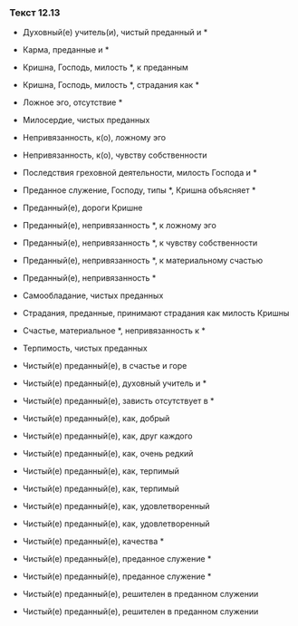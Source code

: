 ### Текст 12.13

- Духовный(е) учитель(и), чистый преданный и *

- Карма, преданные и *

- Кришна, Господь, милость *, к преданным

- Кришна, Господь, милость *, страдания как *

- Ложное эго, отсутствие *

- Милосердие, чистых преданных

- Непривязанность, к(о), ложному эго

- Непривязанность, к(о), чувству собственности

- Последствия греховной деятельности, милость Господа и *

- Преданное служение, Господу, типы *, Кришна объясняет *

- Преданный(е), дороги Кришне

- Преданный(е), непривязанность *, к ложному эго

- Преданный(е), непривязанность *, к чувству собственности

- Преданный(е), непривязанность *, к материальному счастью

- Преданный(е), непривязанность *

- Самообладание, чистых преданных

- Страдания, преданные, принимают страдания как милость Кришны

- Счастье, материальное *, непривязанность к *

- Терпимость, чистых преданных

- Чистый(е) преданный(е), в счастье и горе

- Чистый(е) преданный(е), духовный учитель и *

- Чистый(е) преданный(е), зависть отсутствует в *

- Чистый(е) преданный(е), как, добрый

- Чистый(е) преданный(е), как, друг каждого

- Чистый(е) преданный(е), как, очень редкий

- Чистый(е) преданный(е), как, терпимый

- Чистый(е) преданный(е), как, терпимый

- Чистый(е) преданный(е), как, удовлетворенный

- Чистый(е) преданный(е), как, удовлетворенный

- Чистый(е) преданный(е), качества *

- Чистый(е) преданный(е), преданное служение *

- Чистый(е) преданный(е), преданное служение *

- Чистый(е) преданный(е), решителен в преданном служении

- Чистый(е) преданный(е), решителен в преданном служении
	
